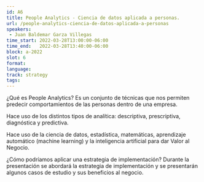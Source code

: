 ```yaml
---
id: A6
title: People Analytics - Ciencia de datos aplicada a personas.
url: /people-analytics-ciencia-de-datos-aplicada-a-personas
speakers:
 - Juan Baldemar Garza Villegas
time_start: 2022-03-28T13:00:00-06:00
time_end:   2022-03-28T13:40:00-06:00
block: a-2022
slot: 6
format: 
language: 
track: strategy
tags:
---
```


¿Qué es People Analytics? 
Es un conjunto de técnicas que nos permiten predecir comportamientos de las personas dentro de una empresa.

Hace uso de los distintos tipos de analítica: descriptiva, prescriptiva, diagnóstica y predictiva.

Hace uso de la ciencia de datos, estadística, matemáticas, aprendizaje automático (machine learning) y la inteligencia artificial para dar Valor al Negocio.

¿Cómo podríamos aplicar una estrategia de implementación?
Durante la presentación se abordará la estrategia de implementación y se presentarán algunos casos de estudio y sus beneficios al negocio.

